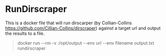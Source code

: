 # RunDirscraper

This is a docker file that will run dirscarper (by Collian-Collins https://github.com/Cillian-Collins/dirscraper) against a target url and output the results to a file.

> docker run --rm -v <Local Dir>:/opt/output --env url <URL> --env filename output.txt rundirscraper